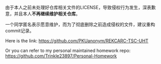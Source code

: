 由于本人之前未处理好仓库相关文件的LICENSE，导致侵权行为发生，深表歉意，并且本人**不再继续维护相关仓库**。

一个同学匿名表示愿意维护，而为了彻底删除之前造成侵权的文件，建议重构commit记录。

Here is the link: https://github.com/PKUanonym/REKCARC-TSC-UHT

Or you can refer to my personal maintained homework repo: https://github.com/Trinkle23897/Personal-Homework
